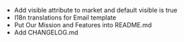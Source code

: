 * Add visible attribute to market and default visible is true
* I18n translations for Email template
* Put Our Mission and Features into README.md
* Add CHANGELOG.md
